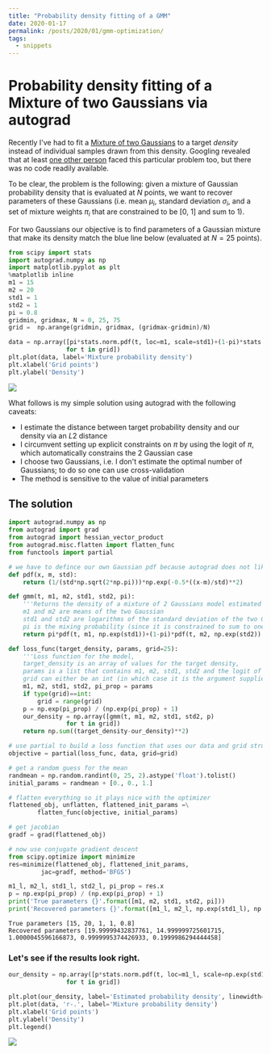 ```yaml
---
title: "Probability density fitting of a GMM"
date: 2020-01-17
permalink: /posts/2020/01/gmm-optimization/
tags:
  - snippets
---
```

# Probability density fitting of a Mixture of two Gaussians via autograd

Recently I've had to fit a [Mixture of two Gaussians](https://en.wikipedia.org/wiki/Mixture_model#Gaussian_mixture_model) to a target *density* instead of individual samples drawn from this density.
Googling revealed that at least [one other person](https://stats.stackexchange.com/questions/226504/fit-gaussian-mixture-model-directly-to-the-mixture-density) faced this particular problem too, but there was no code readily available.

To be clear, the problem is the following: given a mixture of Gaussian probability density that is evaluated at $N$ points, we want to recover parameters of these Gaussians (i.e. mean $\mu_{i}$, standard deviation $\sigma_{i}$, and a set of mixture weights $\pi_{i}$ that are constrained to be [0, 1] and sum to 1).

For two Gaussians our objective is to find parameters of a Gaussian mixture that make its density match the blue line below (evaluated at $N=25$ points).


```python
from scipy import stats
import autograd.numpy as np
import matplotlib.pyplot as plt
%matplotlib inline
m1 = 15
m2 = 20
std1 = 1
std2 = 1
pi = 0.8
gridmin, gridmax, N = 0, 25, 75
grid =  np.arange(gridmin, gridmax, (gridmax-gridmin)/N)

data = np.array([pi*stats.norm.pdf(t, loc=m1, scale=std1)+(1-pi)*stats.norm.pdf(t, loc=m2, scale=std2)
                for t in grid])
plt.plot(data, label='Mixture probability density')
plt.xlabel('Grid points')
plt.ylabel('Density')
```

![](mjboos.github.io/images/GMM_autograd_1_1.png)


What follows is my simple solution using autograd with the following caveats:
* I estimate the distance between target probability density and our density via an $L2$ distance
* I circumvent setting up explicit constraints on $\pi$ by using the logit of $\pi$, which automatically constrains the 2 Gaussian case
* I choose two Gaussians, i.e. I don't estimate the optimal number of Gaussians; to do so one can use cross-validation
* The method is sensitive to the value of initial parameters

## The solution


```python
import autograd.numpy as np
from autograd import grad
from autograd import hessian_vector_product
from autograd.misc.flatten import flatten_func
from functools import partial

# we have to defince our own Gaussian pdf because autograd does not like the one provided by scipy
def pdf(x, m, std):
    return (1/(std*np.sqrt(2*np.pi)))*np.exp(-0.5*((x-m)/std)**2)

def gmm(t, m1, m2, std1, std2, pi):
    '''Returns the density of a mixture of 2 Gaussians model estimated at grid point t.
    m1 and m2 are means of the two Gaussian
    std1 and std2 are logarithms of the standard deviation of the two Gaussians
    pi is the mixing probability (since it is constrained to sum to one we only need one in the 2 Gaussian case)'''
    return pi*pdf(t, m1, np.exp(std1))+(1-pi)*pdf(t, m2, np.exp(std2))

def loss_func(target_density, params, grid=25):
    '''Loss function for the model,
    target_density is an array of values for the target density,
    params is a list that contains m1, m2, std1, std2 and the logit of pi,
    grid can either be an int (in which case it is the argument supplied to range) or an iterable'''
    m1, m2, std1, std2, pi_prop = params
    if type(grid)==int:
        grid = range(grid)
    p = np.exp(pi_prop) / (np.exp(pi_prop) + 1)
    our_density = np.array([gmm(t, m1, m2, std1, std2, p)
                for t in grid])
    return np.sum((target_density-our_density)**2)

# use partial to build a loss function that uses our data and grid structure
objective = partial(loss_func, data, grid=grid)

# get a random guess for the mean
randmean = np.random.randint(0, 25, 2).astype('float').tolist()
initial_params = randmean + [0., 0., 1.]

# flatten everything so it plays nice with the optimizer
flattened_obj, unflatten, flattened_init_params =\
        flatten_func(objective, initial_params)

# get jacobian
gradf = grad(flattened_obj)

# now use conjugate gradient descent
from scipy.optimize import minimize
res=minimize(flattened_obj, flattened_init_params,
         jac=gradf, method='BFGS')

m1_l, m2_l, std1_l, std2_l, pi_prop = res.x
p = np.exp(pi_prop) / (np.exp(pi_prop) + 1)
print('True parameters {}'.format([m1, m2, std1, std2, pi]))
print('Recovered parameters {}'.format([m1_l, m2_l, np.exp(std1_l), np.exp(std2_l), p]))
```

    True parameters [15, 20, 1, 1, 0.8]
    Recovered parameters [19.99999432837761, 14.999999725601715, 1.0000045596166873, 0.9999995374426933, 0.1999986294444458]


### Let's see if the results look right.


```python
our_density = np.array([p*stats.norm.pdf(t, loc=m1_l, scale=np.exp(std1_l))+(1-p)*stats.norm.pdf(t, loc=m2_l, scale=np.exp(std2_l))
                for t in grid])

plt.plot(our_density, label='Estimated probability density', linewidth=3)
plt.plot(data, 'r-.', label='Mixture probability density')
plt.xlabel('Grid points')
plt.ylabel('Density')
plt.legend()
```

![](mjboos.github.io/images/GMM_autograd_6_1.png)


